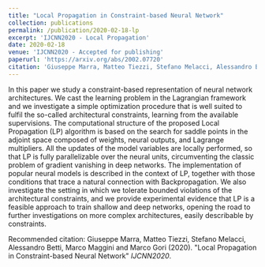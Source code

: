 ```yaml
---
title: "Local Propagation in Constraint-based Neural Network"
collection: publications
permalink: /publication/2020-02-18-lp
excerpt: 'IJCNN2020 - Local Propagation'
date: 2020-02-18
venue: 'IJCNN2020 - Accepted for publishing'
paperurl: 'https://arxiv.org/abs/2002.07720'
citation: 'Giuseppe Marra, Matteo Tiezzi, Stefano Melacci, Alessandro Betti, Marco Maggini and Marco Gori (2020). &quot;Local Propagation in Constraint-based Neural Network &quot; <i>IJCNN2020</i>'
---
```


In this paper we study a constraint-based representation of neural network architectures. We cast the learning problem in the Lagrangian framework and we investigate a simple optimization procedure that is well suited to fulfil the so-called architectural constraints, learning from the available supervisions. The computational structure of the proposed Local Propagation (LP) algorithm is based on the search for saddle points in the adjoint space composed of weights, neural outputs, and Lagrange multipliers. All the updates of the model variables are locally performed, so that LP is fully parallelizable over the neural units, circumventing the classic problem of gradient vanishing in deep networks. The implementation of popular neural models is described in the context of LP, together with those conditions that trace a natural connection with Backpropagation. We also investigate the setting in which we tolerate bounded violations of the architectural constraints, and we provide experimental evidence that LP is a feasible approach to train shallow and deep networks, opening the road to further investigations on more complex architectures, easily describable by constraints.



Recommended citation: 
Giuseppe Marra, Matteo Tiezzi, Stefano Melacci, Alessandro Betti, Marco Maggini and Marco Gori (2020). "Local Propagation in Constraint-based Neural Network" <i>IJCNN2020</i>.